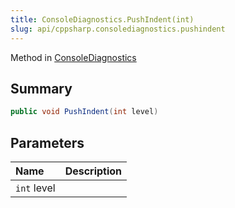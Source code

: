 ```yaml
---
title: ConsoleDiagnostics.PushIndent(int)
slug: api/cppsharp.consolediagnostics.pushindent
---
```

Method in [ConsoleDiagnostics](/api/cppsharp/consolediagnostics)

## Summary



```csharp
public void PushIndent(int level)
```

## Parameters

|Name|Description|
|:---|:---|
|`int` level||

